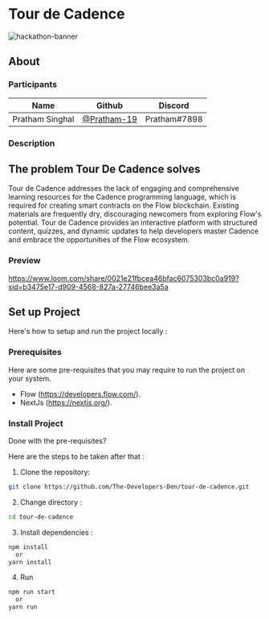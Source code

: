 # Tour de Cadence
![hackathon-banner](https://flow-hackathon-s2.devfolio.co/_next/image?url=https%3A%2F%2Fassets.devfolio.co%2Fhackathons%2F633065500193427091033d2cfc2621e6%2Fassets%2Fcover%2F94.jpeg&w=1440&q=100)

## About

### Participants

| Name            | Github                                         | Discord         |
| --------------- | ---------------------------------------------- | --------------- |
| Pratham Singhal | [@Pratham-19](https://github.com/Pratham-19)   | Pratham#7898    |


### Description
## The problem Tour De Cadence solves

Tour de Cadence addresses the lack of engaging and comprehensive learning resources for the Cadence programming language, which is required for creating smart contracts on the Flow blockchain. Existing materials are frequently dry, discouraging newcomers from exploring Flow's potential. Tour de Cadence provides an interactive platform with structured content, quizzes, and dynamic updates to help developers master Cadence and embrace the opportunities of the Flow ecosystem.

### Preview



https://www.loom.com/share/0021e21fbcea46bfac6075303bc0a919?sid=b3475e17-d909-4568-827a-27746bee3a5a




## Set up Project
Here's how to setup and run the project locally :

### Prerequisites

Here are some pre-requisites that you may require to run the project on your system.

- Flow (https://developers.flow.com/).
- NextJs (https://nextjs.org/).

### Install Project

Done with the pre-requisites?

Here are the steps to be taken after that :


1. Clone the repository:

```bash
git clone https://github.com/The-Developers-Den/tour-de-cadence.git
```

2. Change directory :

```bash
cd tour-de-cadence
```
3. Install dependencies :

```bash
npm install
  or
yarn install
```

4. Run 

```bash
npm run start
  or
yarn run
````
